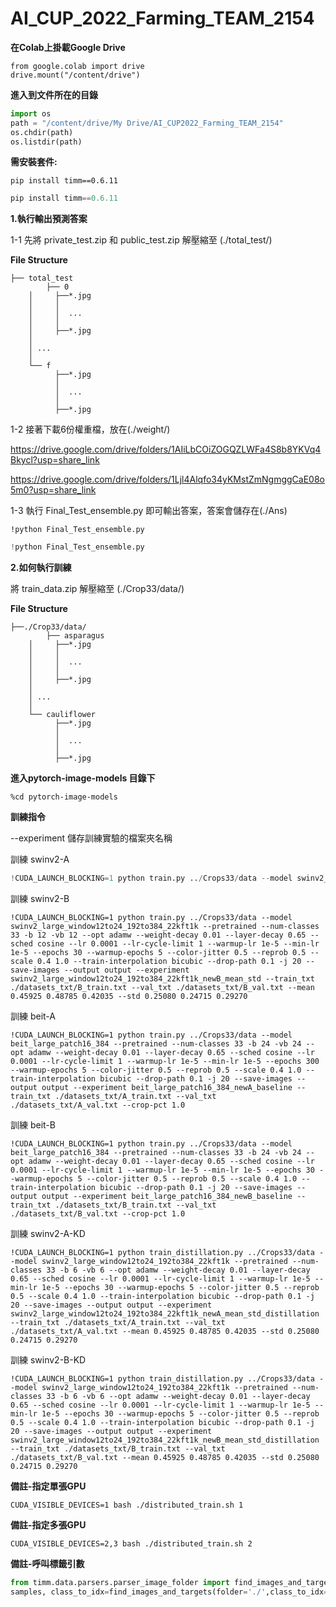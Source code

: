 # AI_CUP_2022_Farming_TEAM_2154

**在Colab上掛載Google Drive**

``` 
from google.colab import drive
drive.mount("/content/drive")
```
**進入到文件所在的目錄**

``` python
import os
path = "/content/drive/My Drive/AI_CUP2022_Farming_TEAM_2154"
os.chdir(path)
os.listdir(path)
```

**需安裝套件:** 

`pip install timm==0.6.11`

``` python
pip install timm==0.6.11
```



**1.執行輸出預測答案**

1-1 先將 private_test.zip 和 public_test.zip 解壓縮至
(./total_test/)

**File Structure**

    ├── total_test
	    	├── 0
		│     ├──*.jpg
		│     │
		│     │  ...
		│     │
		│     ├──*.jpg
		│ 
		│ ...
		│ 
		└── f
		      ├──*.jpg
		      │
		      │  ...
		      │
		      ├──*.jpg



1-2 接著下載6份權重檔，放在(./weight/)

https://drive.google.com/drive/folders/1AIiLbCOiZOGQZLWFa4S8b8YKVq4Bkycl?usp=share_link

https://drive.google.com/drive/folders/1Ljl4Alqfo34yKMstZmNgmggCaE08o5m0?usp=share_link

1-3 執行 Final_Test_ensemble.py 即可輸出答案，答案會儲存在(./Ans)

`!python Final_Test_ensemble.py`
``` python
!python Final_Test_ensemble.py
```




**2.如何執行訓練**

將 train_data.zip 解壓縮至
(./Crop33/data/)

**File Structure**

    ├──./Crop33/data/
	    	├── asparagus
		│     ├──*.jpg
		│     │
		│     │  ...
		│     │
		│     ├──*.jpg
		│ 
		│ ...
		│ 
		└── cauliflower
		      ├──*.jpg
		      │
		      │  ...
		      │
		      ├──*.jpg


**進入pytorch-image-models 目錄下**
``` 
%cd pytorch-image-models
```
**訓練指令**

--experiment 儲存訓練實驗的檔案夾名稱

訓練 swinv2-A
``` python
!CUDA_LAUNCH_BLOCKING=1 python train.py ../Crops33/data --model swinv2_large_window12to24_192to384_22kft1k --pretrained --num-classes 33 -b 12 -vb 12 --opt adamw --weight-decay 0.01 --layer-decay 0.65 --sched cosine --lr 0.0001 --lr-cycle-limit 1 --warmup-lr 1e-5 --min-lr 1e-5 --epochs 30 --warmup-epochs 5 --color-jitter 0.5 --reprob 0.5 --scale 0.4 1.0 --train-interpolation bicubic --drop-path 0.1 -j 20 --save-images --output output --experiment swinv2_large_window12to24_192to384_22kft1k_newA_mean_std --train_txt ./datasets_txt/A_train.txt --val_txt ./datasets_txt/A_val.txt --mean 0.45925 0.48785 0.42035 --std 0.25080 0.24715 0.29270
```

訓練 swinv2-B
``` {.python}
!CUDA_LAUNCH_BLOCKING=1 python train.py ../Crops33/data --model swinv2_large_window12to24_192to384_22kft1k --pretrained --num-classes 33 -b 12 -vb 12 --opt adamw --weight-decay 0.01 --layer-decay 0.65 --sched cosine --lr 0.0001 --lr-cycle-limit 1 --warmup-lr 1e-5 --min-lr 1e-5 --epochs 30 --warmup-epochs 5 --color-jitter 0.5 --reprob 0.5 --scale 0.4 1.0 --train-interpolation bicubic --drop-path 0.1 -j 20 --save-images --output output --experiment swinv2_large_window12to24_192to384_22kft1k_newB_mean_std --train_txt ./datasets_txt/B_train.txt --val_txt ./datasets_txt/B_val.txt --mean 0.45925 0.48785 0.42035 --std 0.25080 0.24715 0.29270
```

訓練 beit-A
``` {.python}
!CUDA_LAUNCH_BLOCKING=1 python train.py ../Crops33/data --model beit_large_patch16_384 --pretrained --num-classes 33 -b 24 -vb 24 --opt adamw --weight-decay 0.01 --layer-decay 0.65 --sched cosine --lr 0.0001 --lr-cycle-limit 1 --warmup-lr 1e-5 --min-lr 1e-5 --epochs 300 --warmup-epochs 5 --color-jitter 0.5 --reprob 0.5 --scale 0.4 1.0 --train-interpolation bicubic --drop-path 0.1 -j 20 --save-images --output output --experiment beit_large_patch16_384_newA_baseline --train_txt ./datasets_txt/A_train.txt --val_txt ./datasets_txt/A_val.txt --crop-pct 1.0
```

訓練 beit-B
``` {.python}
!CUDA_LAUNCH_BLOCKING=1 python train.py ../Crops33/data --model beit_large_patch16_384 --pretrained --num-classes 33 -b 24 -vb 24 --opt adamw --weight-decay 0.01 --layer-decay 0.65 --sched cosine --lr 0.0001 --lr-cycle-limit 1 --warmup-lr 1e-5 --min-lr 1e-5 --epochs 30 --warmup-epochs 5 --color-jitter 0.5 --reprob 0.5 --scale 0.4 1.0 --train-interpolation bicubic --drop-path 0.1 -j 20 --save-images --output output --experiment beit_large_patch16_384_newB_baseline --train_txt ./datasets_txt/B_train.txt --val_txt ./datasets_txt/B_val.txt --crop-pct 1.0
```

訓練 swinv2-A-KD
``` {.python}
!CUDA_LAUNCH_BLOCKING=1 python train_distillation.py ../Crops33/data --model swinv2_large_window12to24_192to384_22kft1k --pretrained --num-classes 33 -b 6 -vb 6 --opt adamw --weight-decay 0.01 --layer-decay 0.65 --sched cosine --lr 0.0001 --lr-cycle-limit 1 --warmup-lr 1e-5 --min-lr 1e-5 --epochs 30 --warmup-epochs 5 --color-jitter 0.5 --reprob 0.5 --scale 0.4 1.0 --train-interpolation bicubic --drop-path 0.1 -j 20 --save-images --output output --experiment swinv2_large_window12to24_192to384_22kft1k_newA_mean_std_distillation --train_txt ./datasets_txt/A_train.txt --val_txt ./datasets_txt/A_val.txt --mean 0.45925 0.48785 0.42035 --std 0.25080 0.24715 0.29270
```

訓練 swinv2-B-KD
``` {.python}
!CUDA_LAUNCH_BLOCKING=1 python train_distillation.py ../Crops33/data --model swinv2_large_window12to24_192to384_22kft1k --pretrained --num-classes 33 -b 6 -vb 6 --opt adamw --weight-decay 0.01 --layer-decay 0.65 --sched cosine --lr 0.0001 --lr-cycle-limit 1 --warmup-lr 1e-5 --min-lr 1e-5 --epochs 30 --warmup-epochs 5 --color-jitter 0.5 --reprob 0.5 --scale 0.4 1.0 --train-interpolation bicubic --drop-path 0.1 -j 20 --save-images --output output --experiment swinv2_large_window12to24_192to384_22kft1k_newB_mean_std_distillation --train_txt ./datasets_txt/B_train.txt --val_txt ./datasets_txt/B_val.txt --mean 0.45925 0.48785 0.42035 --std 0.25080 0.24715 0.29270
```

**備註-指定單張GPU**

`CUDA_VISIBLE_DEVICES=1 bash ./distributed_train.sh 1`

**備註-指定多張GPU**

`CUDA_VISIBLE_DEVICES=2,3 bash ./distributed_train.sh 2`

**備註-呼叫標籤引數**

```python
from timm.data.parsers.parser_image_folder import find_images_and_targets
samples, class_to_idx=find_images_and_targets(folder='./',class_to_idx=None)
```
